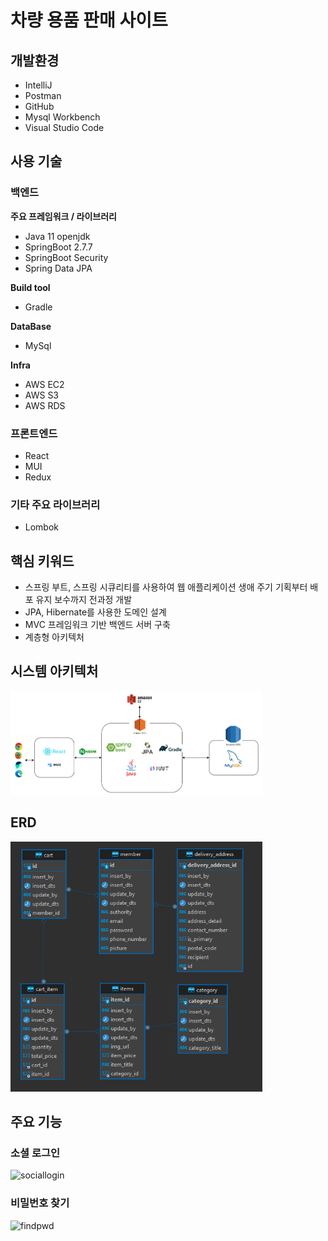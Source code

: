 # 차량 용품 판매 사이트

## 개발환경


- IntelliJ
- Postman
- GitHub
- Mysql Workbench
- Visual Studio Code

## 사용 기술



### 백엔드

**주요 프레임워크 / 라이브러리**

- Java 11 openjdk
- SpringBoot 2.7.7
- SpringBoot Security
- Spring Data JPA

**Build tool**

- Gradle

**DataBase**

- MySql

**Infra**

- AWS EC2
- AWS S3
- AWS RDS

### 프론트엔드

- React
- MUI
- Redux

### 기타 주요 라이브러리

- Lombok

## 핵심 키워드



- 스프링 부트, 스프링 시큐리티를 사용하여 웹 애플리케이션 생애 주기 기획부터 배포 유지 보수까지 전과정 개발
- JPA, Hibernate를 사용한 도메인 설계
- MVC 프레임워크 기반 백엔드 서버 구축
- 계층형 아키텍처

## 시스템 아키텍처
<img src="Docs/image/SystemArchitecture.png" width="80%">

## ERD
<img src="Docs/image/ERD.png" width="80%" height="400px">

## 주요 기능
### 소셜 로그인
![sociallogin](/Docs/gif/sociallogin.gif)

### 비밀번호 찾기
![findpwd](/Docs/gif/findpwd.gif)


